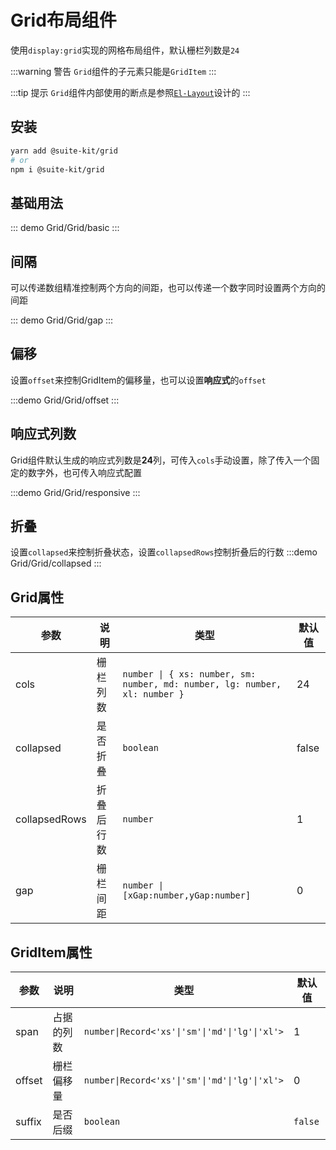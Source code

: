 # Grid布局组件

使用`display:grid`实现的网格布局组件，默认栅栏列数是`24`

:::warning 警告
`Grid`组件的子元素只能是`GridItem`
:::

:::tip 提示
`Grid`组件内部使用的断点是参照[`El-Layout`](https://element-plus.org/zh-CN/component/layout.html#col-attributes)设计的
:::

## 安装

```sh
yarn add @suite-kit/grid
# or
npm i @suite-kit/grid
```

## 基础用法

::: demo
Grid/Grid/basic
:::

## 间隔

可以传递数组精准控制两个方向的间距，也可以传递一个数字同时设置两个方向的间距

::: demo
Grid/Grid/gap
:::

## 偏移

设置`offset`来控制GridItem的偏移量，也可以设置**响应式**的`offset`

:::demo
Grid/Grid/offset
:::

## 响应式列数

Grid组件默认生成的响应式列数是**24**列，可传入`cols`手动设置，除了传入一个固定的数字外，也可传入响应式配置

:::demo
Grid/Grid/responsive
:::

## 折叠

设置`collapsed`来控制折叠状态，设置`collapsedRows`控制折叠后的行数
:::demo
Grid/Grid/collapsed
:::

## Grid属性

| 参数      | 说明                                                         | 类型                                                     | 默认值     |
| --------- | ------------------------------------------------------------ | -------------------------------------------------------- | ---------- |
| cols      | 栅栏列数                                           | `number \| { xs: number, sm: number, md: number, lg: number, xl: number }` | 24|
| collapsed  | 是否折叠                                                     | `boolean`                                                | false      |
| collapsedRows | 折叠后行数                                                  | `number`                                                 | 1         |
| gap | 栅栏间距                                                  | `number \| [xGap:number,yGap:number]`| 0|

## GridItem属性

| 参数 | 说明 | 类型 | 默认值|
| --- | --- | --- | --- |
| span | 占据的列数 | `number\|Record<'xs'\|'sm'\|'md'\|'lg'\|'xl'>` | 1 |
| offset | 栅栏偏移量 | `number\|Record<'xs'\|'sm'\|'md'\|'lg'\|'xl'>` | 0 |
| suffix | 是否后缀 | `boolean` | `false` |
